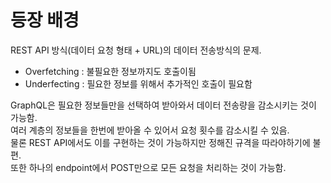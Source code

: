 # 등장 배경


<p>
REST API 방식(데이터 요청 형태 + URL)의 데이터 전송방식의 문제.
<ul>
  <li>Overfetching : 불필요한 정보까지도 호출이됨 </li>
  <li>Underfecting : 필요한 정보를 위해서 추가적인 호출이 필요함 </li> 
</ul>

GraphQL은 필요한 정보들만을 선택하여 받아와서 데이터 전송량을 감소시키는 것이 가능함.<br/>
여러 계층의 정보들을 한번에 받아올 수 있어서 요청 횟수를 감소시킬 수 있음.<br/>
물론 REST API에서도 이를 구현하는 것이 가능하지만 정해진 규격을 따라야하기에 불편.<br/>
또한 하나의 endpoint에서 POST만으로 모든 요청을 처리하는 것이 가능함.<br/>
</p>
